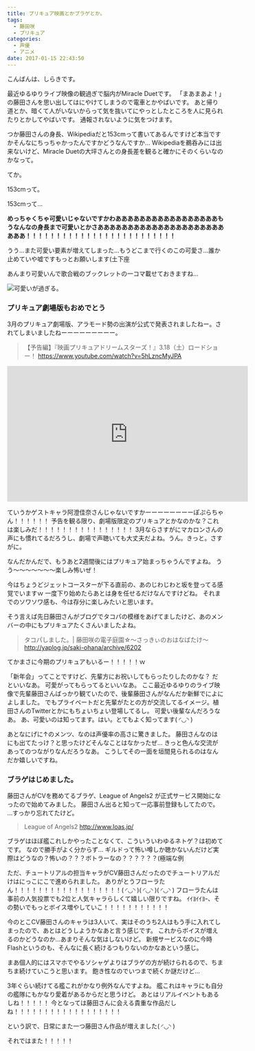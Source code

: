 ```yaml
---
title: プリキュア映画とかブラゲとか。
tags:
  - 藤田咲
  - プリキュア
categories:
  - 声優
  - アニメ
date: 2017-01-15 22:43:50
---
```


こんばんは、しらきです。

最近ゆるゆりライブ映像の観過ぎで脳内がMiracle Duetです。
「まあまあよ！」の藤田さんを思い出してはにやけてしまうので電車とかやばいです。
あと帰り道とか、暗くて人がいないからって気を抜いてにやっとしたところを人に見られたりとかしてやばいです。
通報されないように気をつけます。

つか藤田さんの身長、Wikipediaだと153cmって書いてあるんですけど本当ですかそんなにちっちゃかったんですかどうなんですか…
Wikipediaを鵜呑みには出来ないけど、Miracle Duetの大坪さんとの身長差を観ると確かにそのくらいなのかなって。

てか。

153cmって。

153cmって…

**めっちゃくちゃ可愛いじゃないですかわあああああああああああああああああもうなんなの身長まで可愛いとかさああああああああああああああああああああああああ！！！！！！！！！！！！！！！！！！！！！！！！！**

うう…また可愛い要素が増えてしまった…もうどこまで行くのこの可愛さ…誰か止めていや嘘ですもっとお願いします(土下座

あんまり可愛いんで歌合戦のブックレットの一コマ載せておきますね…

![可愛いが過ぎる。](/sblog/img/20170115.jpg)

### プリキュア劇場版もおめでとう

3月のプリキュア劇場版、アラモード勢の出演が公式で発表されましたねー。されてしまいましたねーーーーーーーーー。

> 【予告編】『映画プリキュアドリームスターズ！』3.18（土）ロードショー！
> https://www.youtube.com/watch?v=5hLzncMyJPA

<iframe width="560" height="315" src="https://www.youtube.com/embed/5hLzncMyJPA" frameborder="0" allowfullscreen></iframe>

ていうかゲストキャラ阿澄佳奈さんじゃないですかーーーーーーーーぽぷらちゃん！！！！！！
予告を観る限り、劇場版限定のプリキュアとかなのかな？これは楽しみだ！！！！！！！！！！！！！！！！
3月ならさすがにマカロンさんの声にも慣れてるだろうし、劇場で声聴いても大丈夫だよね。うん。きっと。さすがに。

なんだかんだで、もうあと2週間後にはプリキュア始まっちゃうんですよね。
うう～～～～～～～楽しみ怖いぜ！

今はちょうどジェットコースターが下る直前の、あのじわじわと坂を登ってる感覚でいますｗ
一度下り始めたらあとは身を任せるだけなんですけどね。
それまでのソワソワ感も、今は存分に楽しみたいと思います。

そう言えば先日藤田さんがブログでタコパの模様をあげてましたけど、あのメンバーの中にもプリキュアたくさんいましたよね。

> タコパしました。| 藤田咲の電子庭園☆～さっきぃのおはなばたけ～
> http://yaplog.jp/saki-ohana/archive/6202

てかまさに今期のプリキュアもいるー！！！！！ｗ

「新年会」ってことですけど、先輩方にお祝いしてもらったりしたのかな？
だといいなあ。
可愛がってもらってるといいなあ。
ここ最近ゆるゆりのライブ映像で先輩藤田さんばっかり観ていたので、後輩藤田さんがなんだか新鮮でによによしました。
でもプライベートだと先輩がたとの方が交流してるイメージ。植田さんのTwitterとかにもちょいちょい登場してるし。
可愛い後輩なんだろうなあ。
あ、可愛いのは知ってます。はい。とてもよく知ってます( ◜◡◝ )

あとなにげに↑のメンツ、なのは声優率の高さに驚きました。
藤田さんなのはにも出てたっけ？と思ったけどそんなことはなかったぜ…
きっと色んな交流があってのつながりなんだろうなあ。
こうしてその一面を垣間見られるのはなんだか嬉しいですね。

### ブラゲはじめました。

藤田さんがCVを務めてるブラゲ、League of Angels2 が正式サービス開始になったので始めてみました。
藤田さん出ると知って一応事前登録もしてたので。
…すっかり忘れてたけど。

> League of Angels2
> http://www.loas.jp/

ブラゲはほぼ艦これしかやったことなくて、こういういわゆるネトゲ？は初めてです。
なので勝手がよく分からず…
ギルドって怖い噂しか聴かないんだけど実際はどうなの？怖いの？？？ボトラーなの？？？？？？(極端な例

ただ、チュートリアルの担当キャラがCV藤田さんだったのでチュートリアルだけはにっこにこで進められました。
ありがとうフローラたん！！！！！！！！！！！！！！！！！！( ◜◡◝ )( ◜◡◝ )( ◜◡◝ )
フローラたんは事前の人気投票でも2位と人気キャラらしくて嬉しい限りですね。
ｲｲﾖｲｲﾖｰ、その勢いでもっとボイス増やしていこ！！！！！！！！！！！

今のとこCV藤田さんのキャラは3人いて、実はそのうち2人はもう手に入れてしまったので、あとはどうしようかなあと言う感じです。
これからボイスが増えるのかどうなのか…あまりそんな気はしないけど。
新規サービスなのに今時Flashというのも、そんなに長く続けるつもりないのかなあという感じ。

まあ個人的にはスマホでやるソシャゲよりはブラゲの方が続けられるので、ちまちま続けていこうと思います。
飽き性なのでいつまで続くか謎だけど…

3年ぐらい続けてる艦これがかなり例外なんですよね。
艦これはキャラにも自分の艦隊にもかなり愛着があるからだと思うけど。
あとはリアルイベントもあるしね！！！！！
今となっては藤田さんに会える貴重な作品だしね！！！！！！！！！！！！！！！！！！

という訳で、日常にまた一つ藤田さん作品が増えました( ◜◡◝ )

それではまた！！！！！
